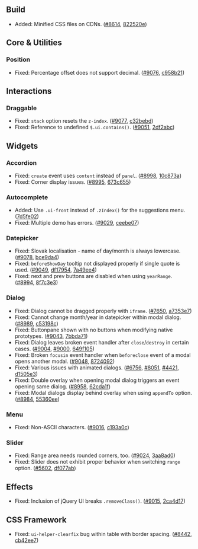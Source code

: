 <script>{
	"title": "jQuery UI 1.10.1 Changelog"
}</script>

## Build

* Added: Minified CSS files on CDNs. ([#8614](http://bugs.jqueryui.com/ticket/8614), [822520e](https://github.com/jquery/jquery-ui/commit/822520ece7520457c045b1dae77b6ffc5b96654a))

## Core &amp; Utilities

### Position

* Fixed: Percentage offset does not support decimal. ([#9076](http://bugs.jqueryui.com/ticket/9076), [c958b21](http://github.com/jquery/jquery-ui/commit/c958b211db2632a02f26e14f57c0862c57870aee))

## Interactions

### Draggable

* Fixed: `stack` option resets the `z-index`. ([#9077](http://bugs.jqueryui.com/ticket/9077), [c32bebd](http://github.com/jquery/jquery-ui/commit/c32bebd1bd28d158b017bb1dd7f95fb1d8a8d567))
* Fixed: Reference to undefined `$.ui.contains()`. ([#9051](http://bugs.jqueryui.com/ticket/9051), [2df2abc](http://github.com/jquery/jquery-ui/commit/2df2abcbf139262e1ed3e1b9aa19d3ffc6b59cb9))

## Widgets

### Accordion

* Fixed: `create` event uses `content` instead of `panel`. ([#8998](http://bugs.jqueryui.com/ticket/8998), [10c873a](http://github.com/jquery/jquery-ui/commit/10c873ab6cf2333f7e51784e84c03a0fbb975e1f))
* Fixed: Corner display issues. ([#8995](http://bugs.jqueryui.com/ticket/8995), [673c655](http://github.com/jquery/jquery-ui/commit/673c6558e01dd8a5423ec21bf40d6efe443580d2))

### Autocomplete

* Added: Use `.ui-front` instead of `.zIndex()` for the suggestions menu. ([7d5fe02](http://github.com/jquery/jquery-ui/commit/7d5fe02dd9e3af3ebbb4fcc3092045139b166c48))
* Fixed: Multiple demo has errors. ([#9029](http://bugs.jqueryui.com/ticket/9029), [ceebe07](http://github.com/jquery/jquery-ui/commit/ceebe07e2c99190030c16b031813ae660d9283d1))

### Datepicker

* Fixed: Slovak localisation - name of day/month is always lowercase. ([#9078](http://bugs.jqueryui.com/ticket/9078), [bce9da4](http://github.com/jquery/jquery-ui/commit/bce9da420646b6cee859475af6616aa9107f0158))
* Fixed: `beforeShowDay` tooltip not displayed properly if single quote is used. ([#9049](http://bugs.jqueryui.com/ticket/9049), [df17954](http://github.com/jquery/jquery-ui/commit/df179542cc6593b1816d487c72c470a73940ff11), [7a49ee4](http://github.com/jquery/jquery-ui/commit/7a49ee4cd3a59a11e8c65cb1974481d86e2fd4d7))
* Fixed: next and prev buttons are disabled when using `yearRange`. ([#8994](http://bugs.jqueryui.com/ticket/8994), [8f7c3e3](http://github.com/jquery/jquery-ui/commit/8f7c3e309cae07c75b930c55f14c05053d5028e9))

### Dialog

* Fixed: Dialog cannot be dragged properly with `iframe`. ([#7650](http://bugs.jqueryui.com/ticket/7650), [a7353e7](http://github.com/jquery/jquery-ui/commit/a7353e7c9ba18e017813195c885115338800e13d))
* Fixed: Cannot change month/year in datepicker within modal dialog. ([#8989](http://bugs.jqueryui.com/ticket/8989), [c53198c](http://github.com/jquery/jquery-ui/commit/c53198c2099d25e80887c86af6d0e624414cc2f7))
* Fixed: Buttonpane shown with no buttons when modifying native prototypes. ([#9043](http://bugs.jqueryui.com/ticket/9043), [7bbda71](http://github.com/jquery/jquery-ui/commit/7bbda71a32cc4953715ed34eab2ab48c5e736154))
* Fixed: Dialog leaves broken event handler after `close`/`destroy` in certain cases. ([#9004](http://bugs.jqueryui.com/ticket/9004), [#9000](http://bugs.jqueryui.com/ticket/9000), [649f105](http://github.com/jquery/jquery-ui/commit/649f105229b2a24adc21cba2d56cb05a59711ccb))
* Fixed: Broken `focusin` event handler when `beforeclose` event of a modal opens another modal. ([#9048](http://bugs.jqueryui.com/ticket/9048), [8724092](http://github.com/jquery/jquery-ui/commit/8724092e5070125e2610e8b0e6ee9ada126cf504))
* Fixed: Various issues with animated dialogs. ([#6756](http://bugs.jqueryui.com/ticket/6756), [#8051](http://bugs.jqueryui.com/ticket/8051), [#4421](http://bugs.jqueryui.com/ticket/4421), [d1505e3](http://github.com/jquery/jquery-ui/commit/d1505e3434ef99e0068347a5e8179a0ffd737676))
* Fixed: Double overlay when opening modal dialog triggers an event opening same dialog. ([#8958](http://bugs.jqueryui.com/ticket/8958), [62cda1f](http://github.com/jquery/jquery-ui/commit/62cda1f95d0e7040153f0b5fe5745d199a0a094e))
* Fixed: Modal dialogs display behind overlay when using `appendTo` option. ([#8984](http://bugs.jqueryui.com/ticket/8984), [55360ee](http://github.com/jquery/jquery-ui/commit/55360eeb7eae5c560d51b09178e64d83c59223a6))

### Menu

* Fixed: Non-ASCII characters. ([#9016](http://bugs.jqueryui.com/ticket/9016), [c193a0c](http://github.com/jquery/jquery-ui/commit/c193a0ce17b30188576fcdb9e4b2222ce7f02f47))

### Slider

* Fixed: Range area needs rounded corners, too. ([#9024](http://bugs.jqueryui.com/ticket/9024), [3aa8ad0](http://github.com/jquery/jquery-ui/commit/3aa8ad0c4ad15ceac52c4f653b7d4e66995bb297))
* Fixed: Slider does not exhibit proper behavior when switching `range` option. ([#5602](http://bugs.jqueryui.com/ticket/5602), [df077ab](http://github.com/jquery/jquery-ui/commit/df077abfc2a236a373d2080a9ceae97bb48c2620))

## Effects

* Fixed: Inclusion of jQuery UI breaks `.removeClass()`. ([#9015](http://bugs.jqueryui.com/ticket/9015), [2ca4d17](http://github.com/jquery/jquery-ui/commit/2ca4d17982bfedc723f499b41e0936ada9eaa852))

## CSS Framework

* Fixed: `ui-helper-clearfix` bug within table with border spacing. ([#8442](http://bugs.jqueryui.com/ticket/8442), [cb42ee7](http://github.com/jquery/jquery-ui/commit/cb42ee7ccdf6e32be14341a34a037c7f4508c157))
